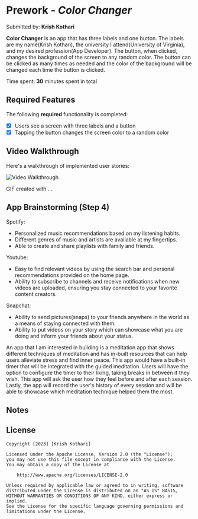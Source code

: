 # Prework - *Color Changer*

Submitted by: **Krish Kothari**

**Color Changer** is an app that has three labels and one button. The labels are my name(Krish Kothari), the university I attend(University of Virginia), and my desired profession(App Developer). The button, when clicked, changes the background of the screen to any random color. The button can be clicked as many times as needed and the color of the background will be changed each time the button is clicked.

Time spent: **30** minutes spent in total

## Required Features

The following **required** functionality is completed:

- [x] Users see a screen with three labels and a button
- [x] Tapping the button changes the screen color to a random color
 
## Video Walkthrough

Here's a walkthrough of implemented user stories:

<img src=![](https://imgur.com/a/uDMbjg7.gif) title='Video Walkthrough' width=''  alt='Video Walkthrough'/>


<!-- Replace this with whatever GIF tool you used! -->
GIF created with ...  
<!-- Recommended tools:
[Kap](https://getkap.co/) for macOS
[ScreenToGif](https://www.screentogif.com/) for Windows
[peek](https://github.com/phw/peek) for Linux. -->

## App Brainstorming (Step 4)
Spotify:
- Personalized music recommendations based on my listening habits.
- Different genres of music and artists are available at my fingertips.
- Able to create and share playlists with family and friends.

Youtube:
- Easy to find relevant videos by using the search bar and personal recommendations provided on the home page.
- Ability to subscribe to channels and receive notifications when new videos are uploaded, ensuring you stay connected to your favorite content creators.

Snapchat:
- Ability to send pictures(snaps) to your friends anywhere in the world as a means of staying connected with them.
- Ability to put videos on your story which can showcase what you are doing and inform your friends about your status.

An app that I am interested in building is a meditation app that shows different techniques of meditation and has in-built resources that can help users alleviate stress and find inner peace. This app would have a built-in timer that will be integrated with the guided meditation. Users will have the option to configure the timer to their liking, taking breaks in between if they wish. This app will ask the user how they feel before and after each session. Lastly, the app will record the user's history of every session and will be able to showcase which meditation technique helped them the most.

## Notes


## License

    Copyright [2023] [Krish Kothari]

    Licensed under the Apache License, Version 2.0 (the "License");
    you may not use this file except in compliance with the License.
    You may obtain a copy of the License at

        http://www.apache.org/licenses/LICENSE-2.0

    Unless required by applicable law or agreed to in writing, software
    distributed under the License is distributed on an "AS IS" BASIS,
    WITHOUT WARRANTIES OR CONDITIONS OF ANY KIND, either express or implied.
    See the License for the specific language governing permissions and
    limitations under the License.
